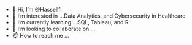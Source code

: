 - 👋 Hi, I’m @Hassell1
- 👀 I’m interested in ...Data Analytics, and Cybersecurity in Healthcare
- 🌱 I’m currently learning ...SQL, Tableau, and R
- 💞️ I’m looking to collaborate on ...
- 📫 How to reach me ...

<!---
Hassell1/Hassell1 is a ✨ special ✨ repository because its `README.md` (this file) appears on your GitHub profile.
You can click the Preview link to take a look at your changes.
--->

